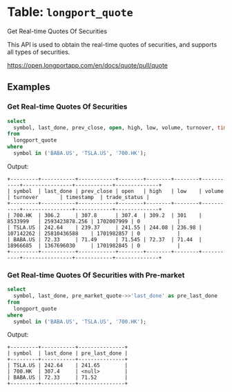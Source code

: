 # Table: `longport_quote`

Get Real-time Quotes Of Securities

This API is used to obtain the real-time quotes of securities, and supports all types of securities.

https://open.longportapp.com/en/docs/quote/pull/quote

## Examples

### Get Real-time Quotes Of Securities

```sql
select
  symbol, last_done, prev_close, open, high, low, volume, turnover, timestamp, trade_status
from
  longport_quote
where
  symbol in ('BABA.US', 'TSLA.US', '700.HK');
```

Output:

```
+---------+-----------+------------+--------+--------+--------+-----------+----------------+------------+--------------+
| symbol  | last_done | prev_close | open   | high   | low    | volume    | turnover       | timestamp  | trade_status |
+---------+-----------+------------+--------+--------+--------+-----------+----------------+------------+--------------+
| 700.HK  | 306.2     | 307.8      | 307.4  | 309.2  | 301    | 8533999   | 2593423878.256 | 1702007999 | 0            |
| TSLA.US | 242.64    | 239.37     | 241.55 | 244.08 | 236.98 | 107142262 | 25810436588    | 1701982857 | 0            |
| BABA.US | 72.33     | 71.49      | 71.545 | 72.37  | 71.44  | 18966685  | 1367696030     | 1701982845 | 0            |
+---------+-----------+------------+--------+--------+--------+-----------+----------------+------------+--------------+
```

### Get Real-time Quotes Of Securities with Pre-market

```sql
select
  symbol, last_done, pre_market_quote->>'last_done' as pre_last_done
from
  longport_quote
where
  symbol in ('BABA.US', 'TSLA.US', '700.HK');
```

Output:

```
+---------+-----------+---------------+
| symbol  | last_done | pre_last_done |
+---------+-----------+---------------+
| TSLA.US | 242.64    | 241.65        |
| 700.HK  | 307.4     | <null>        |
| BABA.US | 72.33     | 71.52         |
+---------+-----------+---------------+
```
